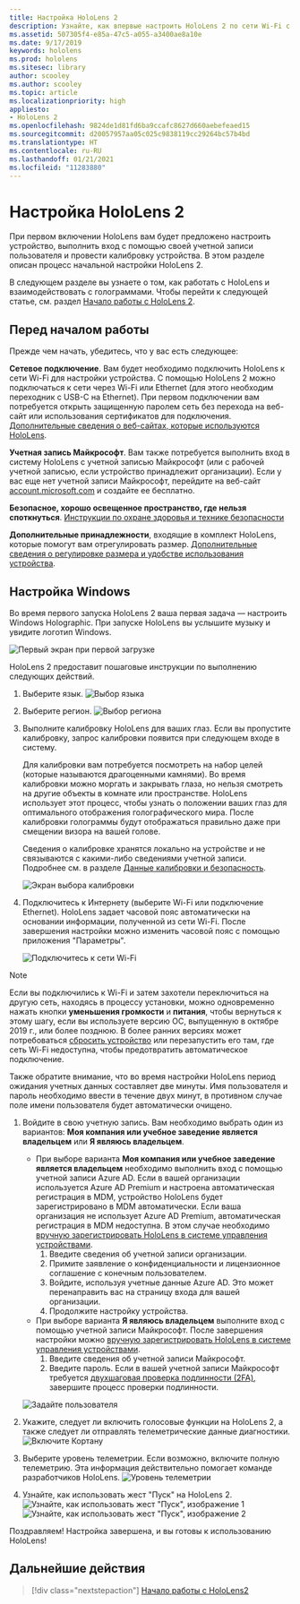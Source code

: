 ```yaml
---
title: Настройка HoloLens 2
description: Узнайте, как впервые настроить HoloLens 2 по сети Wi-Fi с помощью учетной записи Майкрософт (MSA) или Azure Active Directory (AAD).
ms.assetid: 507305f4-e85a-47c5-a055-a3400ae8a10e
ms.date: 9/17/2019
keywords: hololens
ms.prod: hololens
ms.sitesec: library
author: scooley
ms.author: scooley
ms.topic: article
ms.localizationpriority: high
appliesto:
- HoloLens 2
ms.openlocfilehash: 9824de1d81fd6ba9ccafc8627d660aebefeaed15
ms.sourcegitcommit: d20057957aa05c025c9838119cc29264bc57b4bd
ms.translationtype: HT
ms.contentlocale: ru-RU
ms.lasthandoff: 01/21/2021
ms.locfileid: "11283880"
---
```

# Настройка HoloLens 2

При первом включении HoloLens вам будет предложено настроить устройство, выполнить вход с помощью своей учетной записи пользователя и провести калибровку устройства.  В этом разделе описан процесс начальной настройки HoloLens 2.

В следующем разделе вы узнаете о том, как работать с HoloLens и взаимодействовать с голограммами. Чтобы перейти к следующей статье, см. раздел [Начало работы с HoloLens 2](hololens2-basic-usage.md).

## Перед началом работы

Прежде чем начать, убедитесь, что у вас есть следующее:

**Сетевое подключение**. Вам будет необходимо подключить HoloLens к сети Wi-Fi для настройки устройства. C помощью HoloLens 2 можно подключаться к сети через Wi-Fi или Ethernet (для этого необходим переходник с USB-C на Ethernet). При первом подключении вам потребуется открыть защищенную паролем сеть без перехода на веб-сайт или использования сертификатов для подключения. [Дополнительные сведения о веб-сайтах, которые используются HoloLens](hololens-offline.md).

**Учетная запись Майкрософт**. Вам также потребуется выполнить вход в систему HoloLens с учетной записью Майкрософт (или с рабочей учетной записью, если устройство принадлежит организации). Если у вас еще нет учетной записи Майкрософт, перейдите на веб-сайт [account.microsoft.com](https://account.microsoft.com) и создайте ее бесплатно.

**Безопасное, хорошо освещенное пространство, где нельзя споткнуться**. [Инструкции по охране здоровья и технике безопасности](https://go.microsoft.com/fwlink/p/?LinkId=746661)

**Дополнительные принадлежности**, входящие в комплект HoloLens, которые помогут вам отрегулировать размер. [Дополнительные сведения о регулировке размера и удобстве использования устройства](hololens2-setup.md#adjust-fit).

## Настройка Windows

Во время первого запуска HoloLens 2 ваша первая задача — настроить Windows Holographic.  При запуске HoloLens вы услышите музыку и увидите логотип Windows.

![Первый экран при первой загрузке](images/01-magic-moment.png)

HoloLens 2 предоставит пошаговые инструкции по выполнению следующих действий.

1. Выберите язык.
    ![Выбор языка](images/04-language.png)

1. Выберите регион.
    ![Выбор региона](images/05-region.png)

1. Выполните калибровку HoloLens для ваших глаз.  Если вы пропустите калибровку, запрос калибровки появится при следующем входе в систему.

    Для калибровки вам потребуется посмотреть на набор целей (которые называются драгоценными камнями). Во время калибровки можно моргать и закрывать глаза, но нельзя смотреть на другие объекты в комнате или пространстве. HoloLens использует этот процесс, чтобы узнать о положении ваших глаз для оптимального отображения голографического мира. После калибровки голограммы будут отображаться правильно даже при смещении визора на вашей голове.

    Сведения о калибровке хранятся локально на устройстве и не связываются с какими-либо сведениями учетной записи. Подробнее см. в разделе [Данные калибровки и безопасность](hololens-calibration.md#calibration-data-and-security).

    ![Экран выбора калибровки](images/06-et-corners.png)

1. Подключитесь к Интернету (выберите Wi-Fi или подключение Ethernet).
     HoloLens задает часовой пояс автоматически на основании информации, полученной из сети Wi-Fi. После завершения настройки можно изменить часовой пояс с помощью приложения "Параметры".

    ![Подключитесь к сети Wi-Fi](images/11-network.png)
> [!NOTE] 
> Если вы подключились к Wi-Fi и затем захотели переключиться на другую сеть, находясь в процессу установки, можно одновременно нажать кнопки **уменьшения громкости** и **питания**, чтобы вернуться к этому шагу, если вы используете версию ОС, выпущенную в октябре 2019 г., или более позднюю. В более ранних версиях может потребоваться [сбросить устройство](hololens-recovery.md) или перезапустить его там, где сеть Wi-Fi недоступна, чтобы предотвратить автоматическое подключение.
> 
> Также обратите внимание, что во время настройки HoloLens период ожидания учетных данных составляет две минуты. Имя пользователя и пароль необходимо ввести в течение двух минут, в противном случае поле имени пользователя будет автоматически очищено.

1. Войдите в свою учетную запись. Вам необходимо выбрать один из вариантов: **Моя компания или учебное заведение является владельцем** или **Я являюсь владельцем**.
    - При выборе варианта **Моя компания или учебное заведение является владельцем** необходимо выполнить вход с помощью учетной записи Azure AD. Если в вашей организации используется Azure AD Premium и настроена автоматическая регистрация в MDM, устройство HoloLens будет зарегистрировано в MDM автоматически. Если ваша организация не использует Azure AD Premium, автоматическая регистрация в MDM недоступна. В этом случае необходимо [вручную зарегистрировать HoloLens в системе управления устройствами](hololens-enroll-mdm.md#different-ways-to-enroll).
        1. Введите сведения об учетной записи организации.
        1. Примите заявление о конфиденциальности и лицензионное соглашение с конечным пользователем.
        1. Войдите, используя учетные данные Azure AD. Это может перенаправить вас на страницу входа для вашей организации.
        1. Продолжите настройку устройства.
    - При выборе варианта **Я являюсь владельцем** выполните вход с помощью учетной записи Майкрософт. После завершения настройки можно [вручную зарегистрировать HoloLens в системе управления устройствами](hololens-enroll-mdm.md#different-ways-to-enroll).
        1. Введите сведения об учетной записи Майкрософт.
        2. Введите пароль. Если в вашей учетной записи Майкрософт требуется [двухшаговая проверка подлинности (2FA)](https://blogs.technet.microsoft.com/microsoft_blog/2013/04/17/microsoft-account-gets-more-secure/), завершите процесс проверки подлинности.

    ![Задайте пользователя](images/13-device-owner.png)

1. Укажите, следует ли включить голосовые функции на HoloLens 2, а также следует ли отправлять телеметрические данные диагностики.
    ![Включите Кортану](images/22-do-more-with-voice.png)

1. Выберите уровень телеметрии. Если возможно, включите полную телеметрию. Эта информация действительно помогает команде разработчиков HoloLens.
     ![Уровень телеметрии](images/24-telemetry.png)

1. Узнайте, как использовать жест "Пуск" на HoloLens 2.
     ![Узнайте, как использовать жест "Пуск", изображение 1](images/26-01-startmenu-learning.png) ![Узнайте, как использовать жест "Пуск", изображение 2](images/26-02-startmenu-learning.png)

Поздравляем!  Настройка завершена, и вы готовы к использованию HoloLens!

## Дальнейшие действия

> [!div class="nextstepaction"]
> [Начало работы с HoloLens2](hololens2-basic-usage.md)
